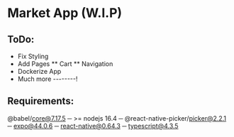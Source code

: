 # Market App (W.I.P)

## ToDo:
* Fix Styling
* Add Pages
** Cart
** Navigation
* Dockerize App
* Much more --------!

## Requirements:
 @babel/core@7.17.5
    ─ >= nodejs 16.4
    ─ @react-native-picker/picker@2.2.1
    ─ expo@44.0.6
    ─ react-native@0.64.3
    ─ typescript@4.3.5
